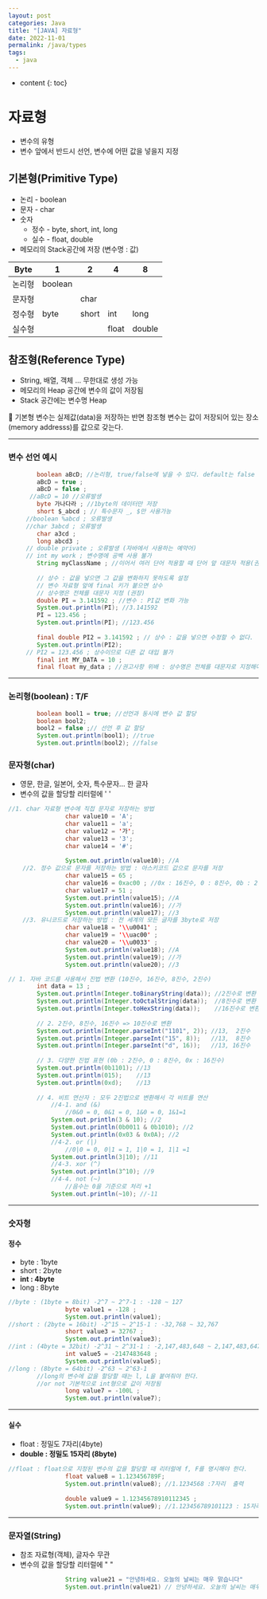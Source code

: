 ```yaml
---
layout: post
categories: Java
title: "[JAVA] 자료형"
date: 2022-11-01
permalink: /java/types
tags:
  - java
---
```

* content
{: toc}






# 자료형

- 변수의 유형
- 변수 앞에서 반드시 선언, 변수에 어떤 값을 넣을지 지정

## 기본형(Primitive Type)

- 논리 - boolean
- 문자 - char
- 숫자
	- 정수 - byte, short, int, long 
	- 실수 - float, double
- 메모리의 Stack공간에 저장 (변수명 : 값)


| Byte | 1       | 2     | 4     | 8      |
| ---- | ------- | ----- | ----- | ------ |
| 논리형  | boolean |       |       |        |
| 문자형  |         | char  |       |        |
| 정수형  | byte    | short | int   | long   |
| 실수형  |         |       | float | double |

## 참조형(Reference Type)

- String, 배열, 객체 ... 무한대로 생성 가능
- 메모리의 Heap 공간에 변수의 값이 저장됨
- Stack 공간에는 변수명 Heap

<aside> 📌 기본형 변수는 실제값(data)을 저장하는 반면 참조형 변수는 값이 저장되어 있는 장소(memory addresss)를 값으로 갖는다.

</aside>

---

### 변수 선언 예시

```java
		boolean aBcD; //논리형, true/false에 넣을 수 있다. default는 false
		aBcD = true ;
		aBcD = false ;
	  //aBcD = 10 //오류발생
		byte 가나다라 ; //1byte의 데이터만 저장
		short $_abcd ; // 특수문자 _, $만 사용가능
	 //boolean %abcd ; 오류발생
	 //char 3abcd ; 오류발생
		char a3cd ;
		long abcd3 ;
	 // double private ; 오류발생 (자바에서 사용하는 예약어)
	 //	int my work ; 변수명에 공백 사용 불가
		String myClassName ; //이어서 여러 단어 적용할 때 단어 앞 대문자 적용(권장)
	
		// 상수 : 값을 넣으면 그 값을 변화하지 못하도록 설정
		// 변수 자료형 앞에 final 키가 붙으면 상수
		// 상수명은 전체를 대문자 지정 (권장)
		double PI = 3.141592 ; //변수 : PI값 변화 가능
		System.out.println(PI); //3.141592
		PI = 123.456 ; 
		System.out.println(PI); //123.456
		
		final double PI2 = 3.141592 ; // 상수 : 값을 넣으면 수정할 수 없다.
		System.out.println(PI2);
	 // PI2 = 123.456 ; 상수이므로 다른 값 대입 불가
		final int MY_DATA = 10 ;
		final float my_data ; //권고사항 위배 : 상수명은 전체를 대문자로 지정해야함.
```

---

### 논리형(boolean) : T/F

```java
		boolean bool1 = true; //선언과 동시에 변수 값 할당
		boolean bool2; 
		bool2 = false ;// 선언 후 값 할당
		System.out.println(bool1); //true
		System.out.println(bool2); //false
```

### 문자형(char)

- 영문, 한글, 일본어, 숫자, 특수문자... 한 글자
- 변수의 값을 할당할 리터럴에 ' '

```java
//1. char 자료형 변수에 직접 문자로 저장하는 방법 
				char value10 = 'A';
				char value11 = 'a';
				char value12 = '가';
				char value13 = '3';
				char value14 = '#';
				
				System.out.println(value10); //A
	//2. 정수 값으로 문자를 저장하는 방법 : 아스키코드 값으로 문자를 저장 
				char value15 = 65 ;
				char value16 = 0xac00 ; //0x : 16진수, 0 : 8진수, 0b : 2진수
				char value17 = 51 ;
				System.out.println(value15); //A
				System.out.println(value16); //가 
				System.out.println(value17); //3
	//3. 유니코드로 저장하는 방법 : 전 세계의 모든 글자를 3byte로 저장
				char value18 = '\\u0041' ; 
				char value19 = '\\uac00' ;
				char value20 = '\\u0033' ;
				System.out.println(value18); //A
				System.out.println(value19); //가
				System.out.println(value20); //3
```

```java
// 1. 자바 코드를 사용해서 진법 변환 (10진수, 16진수, 8진수, 2진수)
		int data = 13 ;
		System.out.println(Integer.toBinaryString(data)); //2진수로 변환
		System.out.println(Integer.toOctalString(data));  //8진수로 변환
		System.out.println(Integer.toHexString(data));	  //16진수로 변환
		
		// 2. 2진수, 8진수, 16진수 => 10진수로 변환
		System.out.println(Integer.parseInt("1101", 2)); //13,  2진수
		System.out.println(Integer.parseInt("15", 8)); 	 //13,  8진수
		System.out.println(Integer.parseInt("d", 16));	 //13, 16진수
		
		// 3. 다양한 진법 표현 (0b : 2진수, 0 : 8진수, 0x : 16진수)
		System.out.println(0b1101); //13
		System.out.println(015);	//13
		System.out.println(0xd);	//13
		
		// 4. 비트 연산자 : 모두 2진법으로 변환해서 각 비트를 연산
			//4-1. and (&)
				//0&0 = 0, 0&1 = 0, 1&0 = 0, 1&1=1
			System.out.println(3 & 10); //2
			System.out.println(0b0011 & 0b1010); //2
			System.out.println(0x03 & 0x0A); //2
			//4-2. or (|)
				//0|0 = 0, 0|1 = 1, 1|0 = 1, 1|1 =1 
			System.out.println(3|10); //11
			//4-3. xor (^)
			System.out.println(3^10); //9
			//4-4. not (~)
				//음수는 0을 기준으로 처리 +1
			System.out.println(~10); //-11
```

---

### 숫자형

#### 정수

- byte : 1byte
- short : 2byte
- **int : 4byte**
- long : 8byte

```java
//byte : (1byte = 8bit) -2^7 ~ 2^7-1 : -128 ~ 127
				byte value1 = -128 ;
				System.out.println(value1);
//short : (2byte = 16bit) -2^15 ~ 2^15-1 : -32,768 ~ 32,767
				short value3 = 32767 ;
				System.out.println(value3);
//int : (4byte = 32bit) -2^31 ~ 2^31-1 : -2,147,483,648 ~ 2,147,483,647
				int value5 = -2147483648 ;
				System.out.println(value5);
//long : (8byte = 64bit) -2^63 ~ 2^63-1
		//long의 변수에 값을 할당할 때는 l, L을 붙여줘야 한다.
		//or not 기본적으로 int형으로 값이 저장됨
				long value7 = -100L ;
				System.out.println(value7);
```

---

#### 실수

- float : 정밀도 7자리(4byte)
- **double : 정밀도 15자리 (8byte)**

```java
//float : float으로 지정된 변수의 값을 할당할 때 리터럴에 f, F를 명시해야 한다.
				float value8 = 1.123456789F; 
				System.out.println(value8); //1.1234568 :7자리  출력
				
				double value9 = 1.12345678910112345 ;
				System.out.println(value9); //1.123456789101123 : 15자리만큼 출력
```

---

### 문자열(String)

- 참조 자료형(객체), 글자수 무관
- 변수의 값을 할당할 리터럴에 " "

```java
				String value21 = "안녕하세요. 오늘의 날씨는 매우 맑습니다"
				System.out.println(value21) // 안녕하세요. 오늘의 날씨는 매우 맑습니다
```